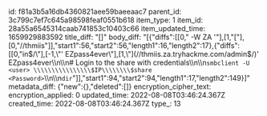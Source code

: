 id: f81a3b5a16db4360821aee59baeeaac7
parent_id: 3c799c7ef7c645a98598feaf0551b618
item_type: 1
item_id: 28a55a6545314caab741853c10403c66
item_updated_time: 1659929883592
title_diff: "[]"
body_diff: "[{\"diffs\":[[0,\" -W ZA '\"],[1,\"[\"],[0,\"//thmiis\"]],\"start1\":56,\"start2\":56,\"length1\":16,\"length2\":17},{\"diffs\":[[0,\"in$/\"],[-1,\"' EZpass4ever\"],[1,\"](//thmiis.za.tryhackme.com/admin$/)' EZpass4ever\\\n\\\n# Login to the share with credentials\\\n\\\n`smbclient -U <user> \\\\\\\\\\\\\\\\$IP\\\\\\\\$share <Password>`\\\n\\\n`dir`\"]],\"start1\":94,\"start2\":94,\"length1\":17,\"length2\":149}]"
metadata_diff: {"new":{},"deleted":[]}
encryption_cipher_text: 
encryption_applied: 0
updated_time: 2022-08-08T03:46:24.367Z
created_time: 2022-08-08T03:46:24.367Z
type_: 13